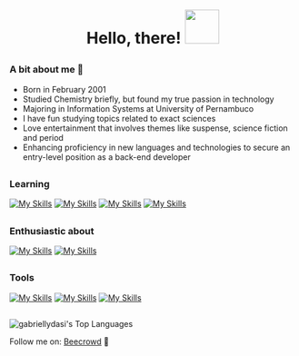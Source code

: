  # <p align="center">Hello, there! <img src="https://media.giphy.com/media/tz5QcabrftEFa/giphy.gif" width="60"> </p>
 
### A bit about me 🌼
- Born in February 2001
- Studied Chemistry briefly, but found my true passion in technology
- Majoring in Information Systems at University of Pernambuco
- I have fun studying topics related to exact sciences
- Love entertainment that involves themes like suspense, science fiction and period
- Enhancing proficiency in new languages and technologies to secure an entry-level position as a back-end developer

## 

### Learning
[![My Skills](https://skillicons.dev/icons?i=java)](https://skillicons.dev)
[![My Skills](https://skillicons.dev/icons?i=javascript)](https://skillicons.dev)
[![My Skills](https://skillicons.dev/icons?i=html)](https://skillicons.dev)
[![My Skills](https://skillicons.dev/icons?i=css)](https://skillicons.dev)

## 

### Enthusiastic about
[![My Skills](https://skillicons.dev/icons?i=c)](https://skillicons.dev)
[![My Skills](https://skillicons.dev/icons?i=python)](https://skillicons.dev)

## 

### Tools 
[![My Skills](https://skillicons.dev/icons?i=git)](https://skillicons.dev)
[![My Skills](https://skillicons.dev/icons?i=github)](https://skillicons.dev)
[![My Skills](https://skillicons.dev/icons?i=vscode)](https://skillicons.dev)

##

![gabriellydasi's Top Languages](https://github-readme-stats.vercel.app/api/top-langs/?username=gabriellydasi&theme=dark&show_icons=true&hide_border=true&layout=compact)

Follow me on: <a href="https://judge.beecrowd.com/pt/profile/996517" target = "_blank">Beecrowd</a> 🐝
 
